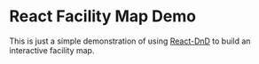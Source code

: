 # React Facility Map Demo

This is just a simple demonstration of using [React-DnD](https://github.com/react-dnd/react-dnd) to build an interactive facility map.
